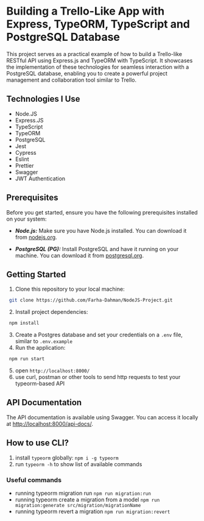 # Building a Trello-Like App with Express, TypeORM, TypeScript and PostgreSQL Database

This project serves as a practical example of how to build a Trello-like RESTful API using Express.js and TypeORM with TypeScript. It showcases the implementation of these technologies for seamless interaction with a PostgreSQL database, enabling you to create a powerful project management and collaboration tool similar to Trello.

## Technologies I Use
* Node.JS
* Express.JS
* TypeScript
* TypeORM
* PostgreSQL
* Jest
* Cypress
* Eslint
* Prettier
* Swagger
* JWT Authentication

## Prerequisites

Before you get started, ensure you have the following prerequisites installed on your system:

- ***Node.js:*** Make sure you have Node.js installed. You can download it from [nodejs.org](https://nodejs.org/).

- ***PostgreSQL (PG):*** Install PostgreSQL and have it running on your machine. You can download it from [postgresql.org](https://www.postgresql.org/).
  

## Getting Started

1. Clone this repository to your local machine:
  ```bash
   git clone https://github.com/Farha-Dahman/NodeJS-Project.git
  ```
2. Install project dependencies:
  ```bash
   npm install
  ```
3. Create a Postgres database and set your credentials on a `.env` file, similar to `.env.example`
4. Run the application:
  ```bash
   npm run start
  ```
5. open `http://localhost:8000/`
6. use curl, postman or other tools to send http requests to test your typeorm-based API
   
## API Documentation

The API documentation is available using Swagger. You can access it locally at [http://localhost:8000/api-docs/](http://localhost:8000/api-docs/).

## How to use CLI?

1. install `typeorm` globally: `npm i -g typeorm`
2. run `typeorm -h` to show list of available commands

### Useful commands

* running typeorm migration run `npm run migration:run`
* running typeorm create a migration from a model `npm run migration:generate src/migration/migrationName`
* running typeorm revert a migration `npm run migration:revert`
